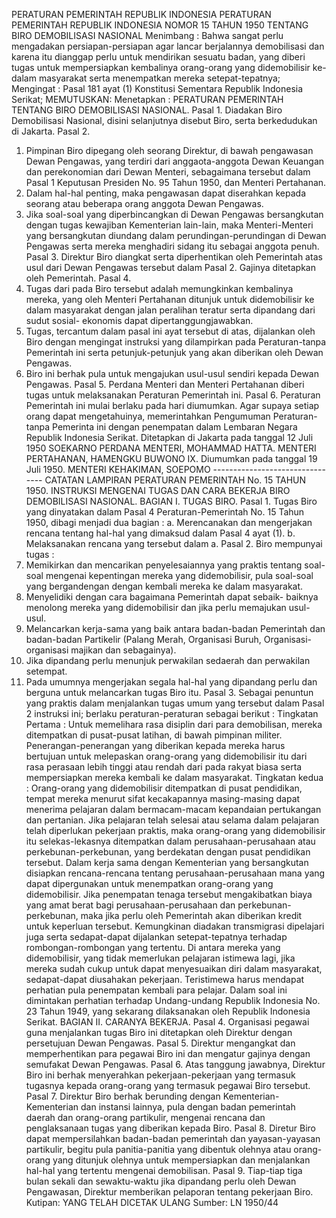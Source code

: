  PERATURAN PEMERINTAH REPUBLIK INDONESIA PERATURAN PEMERINTAH REPUBLIK INDONESIA NOMOR 15 TAHUN 1950 TENTANG BIRO DEMOBILISASI NASIONAL
Menimbang :
 Bahwa sangat perlu mengadakan persiapan-persiapan agar lancar berjalannya demobilisasi dan karena itu dianggap perlu untuk mendirikan sesuatu badan, yang diberi tugas untuk mempersiapkan kembalinya orang-orang yang didemobilisir ke- dalam masyarakat serta menempatkan mereka setepat-tepatnya;
Mengingat :
 Pasal 181 ayat (1) Konstitusi Sementara Republik Indonesia Serikat;
MEMUTUSKAN:
 Menetapkan : PERATURAN PEMERINTAH TENTANG BIRO DEMOBILISASI NASIONAL. Pasal 1. Diadakan Biro Demobilisasi Nasional, disini selanjutnya disebut Biro, serta berkedudukan di Jakarta. Pasal 2.
1. Pimpinan Biro dipegang oleh seorang Direktur, di bawah pengawasan Dewan Pengawas, yang terdiri dari anggaota-anggota Dewan Keuangan dan perekonomian dari Dewan Menteri, sebagaimana tersebut dalam Pasal 1 Keputusan Presiden No. 95 Tahun 1950, dan Menteri Pertahanan.
2. Dalam hal-hal penting, maka pengawasan dapat diserahkan kepada seorang atau beberapa orang anggota Dewan Pengawas.
3. Jika soal-soal yang diperbincangkan di Dewan Pengawas bersangkutan dengan tugas kewajiban Kementerian lain-lain, maka Menteri-Menteri yang bersangkutan diundang dalam perundingan-perundingan di Dewan Pengawas serta mereka menghadiri sidang itu sebagai anggota penuh. Pasal 3. Direktur Biro diangkat serta diperhentikan oleh Pemerintah atas usul dari Dewan Pengawas tersebut dalam Pasal 2. Gajinya ditetapkan oleh Pemerintah. Pasal 4.
1. Tugas dari pada Biro tersebut adalah memungkinkan kembalinya mereka, yang oleh Menteri Pertahanan ditunjuk untuk didemobilisir ke dalam masyarakat dengan jalan peralihan teratur serta dipandang dari sudut sosial- ekonomis dapat dipertanggungjawabkan.
2. Tugas, tercantum dalam pasal ini ayat tersebut di atas, dijalankan oleh Biro dengan mengingat instruksi yang dilampirkan pada Peraturan-tanpa Pemerintah ini serta petunjuk-petunjuk yang akan diberikan oleh Dewan Pengawas.
3. Biro ini berhak pula untuk mengajukan usul-usul sendiri kepada Dewan Pengawas. Pasal 5. Perdana Menteri dan Menteri Pertahanan diberi tugas untuk melaksanakan Peraturan Pemerintah ini. Pasal 6. Peraturan Pemerintah ini mulai berlaku pada hari diumumkan. Agar supaya setiap orang dapat mengetahuinya, memerintahkan Pengumuman Peraturan-tanpa Pemerinta ini dengan penempatan dalam Lembaran Negara Republik Indonesia Serikat. Ditetapkan di Jakarta pada tanggal 12 Juli 1950 SOEKARNO PERDANA MENTERI, MOHAMMAD HATTA. MENTERI PERTAHANAN, HAMENGKU BUWONO IX. Diumumkan pada tanggal 19 Juli 1950. MENTERI KEHAKIMAN, SOEPOMO -------------------------------- CATATAN LAMPIRAN PERATURAN PEMERINTAH No. 15 TAHUN 1950. INSTRUKSI MENGENAI TUGAS DAN CARA BEKERJA BIRO DEMOBILISASI NASIONAL. BAGIAN I. TUGAS BIRO. Pasal 1. Tugas Biro yang dinyatakan dalam Pasal 4 Peraturan-Pemerintah No. 15 Tahun 1950, dibagi menjadi dua bagian :
a. Merencanakan dan mengerjakan rencana tentang hal-hal yang dimaksud dalam Pasal 4 ayat (1).
b. Melaksanakan rencana yang tersebut dalam a. Pasal 2. Biro mempunyai tugas :
1. Memikirkan dan mencarikan penyelesaiannya yang praktis tentang soal-soal mengenai kepentingan mereka yang didemobilisir, pula soal-soal yang bergandengan dengan kembali mereka ke dalam masyarakat.
2. Menyelidiki dengan cara bagaimana Pemerintah dapat sebaik- baiknya menolong mereka yang didemobilisir dan jika perlu memajukan usul-usul.
3. Melancarkan kerja-sama yang baik antara badan-badan Pemerintah dan badan-badan Partikelir (Palang Merah, Organisasi Buruh, Organisasi-organisasi majikan dan sebagainya).
4. Jika dipandang perlu menunjuk perwakilan sedaerah dan perwakilan setempat.
5. Pada umumnya mengerjakan segala hal-hal yang dipandang perlu dan berguna untuk melancarkan tugas Biro itu. Pasal 3. Sebagai penuntun yang praktis dalam menjalankan tugas umum yang tersebut dalam Pasal 2 instruksi ini; berlaku peraturan-peraturan sebagai berikut : Tingkatan Pertama : Untuk memelihara rasa disiplin dari para demobilisan, mereka ditempatkan di pusat-pusat latihan, di bawah pimpinan militer. Penerangan-penerangan yang diberikan kepada mereka harus bertujuan untuk melepaskan orang-orang yang didemobilisir itu dari rasa perasaan lebih tinggi atau rendah dari pada rakyat biasa serta mempersiapkan mereka kembali ke dalam masyarakat. Tingkatan kedua : Orang-orang yang didemobilisir ditempatkan di pusat pendidikan, tempat mereka menurut sifat kecakapannya masing-masing dapat menerima pelajaran dalam bermacam-macam kepandaian pertukangan dan pertanian. Jika pelajaran telah selesai atau selama dalam pelajaran telah diperlukan pekerjaan praktis, maka orang-orang yang didemobilisir itu selekas-lekasnya ditempatkan dalam perusahaan-perusahaan atau perkebunan-perkebunan, yang berdekatan dengan pusat pendidikan tersebut. Dalam kerja sama dengan Kementerian yang bersangkutan disiapkan rencana-rencana tentang perusahaan-perusahaan mana yang dapat dipergunakan untuk menempatkan orang-orang yang didemobilisir. Jika penempatan tenaga tersebut mengakibatkan biaya yang amat berat bagi perusahaan-perusahaan dan perkebunan-perkebunan, maka jika perlu oleh Pemerintah akan diberikan kredit untuk keperluan tersebut. Kemungkinan diadakan transmigrasi dipelajari juga serta sedapat-dapat dijalankan setepat-tepatnya terhadap rombongan-rombongan yang tertentu. Di antara mereka yang didemobilisir, yang tidak memerlukan pelajaran istimewa lagi, jika mereka sudah cukup untuk dapat menyesuaikan diri dalam masyarakat, sedapat-dapat diusahakan pekerjaan. Teristimewa harus mendapat perhatian pula penempatan kembali para pelajar. Dalam soal ini dimintakan perhatian terhadap Undang-undang Republik Indonesia No. 23 Tahun 1949, yang sekarang dilaksanakan oleh Republik Indonesia Serikat. BAGIAN II. CARANYA BEKERJA. Pasal 4. Organisasi pegawai guna menjalankan tugas Biro ini ditetapkan oleh Direktur dengan persetujuan Dewan Pengawas. Pasal 5. Direktur mengangkat dan memperhentikan para pegawai Biro ini dan mengatur gajinya dengan semufakat Dewan Pengawas. Pasal 6. Atas tanggung jawabnya, Direktur Biro ini berhak menyerahkan pekerjaan-pekerjaan yang termasuk tugasnya kepada orang-orang yang termasuk pegawai Biro tersebut. Pasal 7. Direktur Biro berhak berunding dengan Kementerian-Kementerian dan instansi lainnya, pula dengan badan pemerintah daerah dan orang-orang partikulir, mengenai rencana dan penglaksanaan tugas yang diberikan kepada Biro. Pasal 8. Diretur Biro dapat mempersilahkan badan-badan pemerintah dan yayasan-yayasan partikulir, begitu pula panitia-panitia yang dibentuk olehnya atau orang-orang yang ditunjuk olehnya untuk mempersiapkan dan menjalankan hal-hal yang tertentu mengenai demobilisan. Pasal 9. Tiap-tiap tiga bulan sekali dan sewaktu-waktu jika dipandang perlu oleh Dewan Pengawasan, Direktur memberikan pelaporan tentang pekerjaan Biro. Kutipan: YANG TELAH DICETAK ULANG Sumber: LN 1950/44